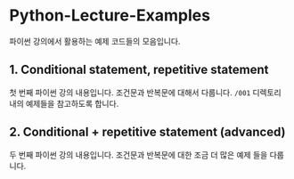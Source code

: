# Python-Lecture-Examples
파이썬 강의에서 활용하는 예제 코드들의 모음입니다.

## 1. Conditional statement, repetitive statement
첫 번째 파이썬 강의 내용입니다. 조건문과 반복문에 대해서 다룹니다. `/001` 디렉토리 내의 예제들을 참고하도록 합니다.

## 2. Conditional + repetitive statement (advanced)
두 번째 파이썬 강의 내용입니다. 조건문과 반복문에 대한 조금 더 많은 예제 들을 다룹니다. 